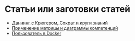 # Статьи или заготовки статей

- [Даннинг с Крюгером, Сократ и круги знаний](https://habr.com/ru/post/440602/)
- [Применение матрицы и диаграммы компетенций](https://habr.com/ru/post/443162/)
- [Пользователь в Docker](https://habr.com/ru/post/448480/)
